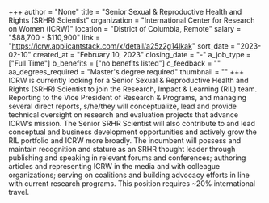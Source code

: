 +++
author = "None"
title = "Senior Sexual & Reproductive Health and Rights (SRHR) Scientist"
organization = "International Center for Research on Women (ICRW)"
location = "District of Columbia, Remote"
salary = "$88,700  - $110,900"
link = "https://icrw.applicantstack.com/x/detail/a25z2g14lkak"
sort_date = "2023-02-10"
created_at = "February 10, 2023"
closing_date = "-"
a_job_type = ["Full Time"]
b_benefits = ["no benefits listed"]
c_feedback = ""
aa_degrees_required = "Master's degree required"
thumbnail = ""
+++
ICRW is currently looking for a Senior Sexual & Reproductive Health and Rights (SRHR) Scientist to join the Research, Impact & Learning (RIL) team. Reporting to the Vice President of Research & Programs, and managing several direct reports, s/he/they will conceptualize, lead and provide technical oversight on research and evaluation projects that advance ICRW’s mission. The Senior SRHR Scientist will also contribute to and lead conceptual and business development opportunities and actively grow the RIL portfolio and ICRW more broadly. The incumbent will possess and maintain recognition and stature as an SRHR thought leader through publishing and speaking in relevant forums and conferences; authoring articles and representing ICRW in the media and with colleague organizations; serving on coalitions and building advocacy efforts in line with current research programs. This position requires ~20% international travel.